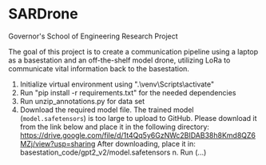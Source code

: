 # SARDrone
Governor's School of Engineering Research Project

The goal of this project is to create a communication pipeline using a laptop as a basestation and an off-the-shelf model drone, utilizing LoRa to communicate vital information back to the basestation.

1. Initialize virtual environment using ".\venv\Scripts\activate"
2. Run "pip install -r requirements.txt" for the needed dependencies
3. Run unzip_annotations.py for data set
4. Download the required model file. The trained model (`model.safetensors`) is too large to upload to GitHub. Please download it from the link below and place it in the following directory:
https://drive.google.com/file/d/1t4Qq5y6GzNWc2BIDAB38h8Kmd8QZ6MZj/view?usp=sharing
After downloading, place it in:
basestation_code/gpt2_v2/model.safetensors
n. Run (...)